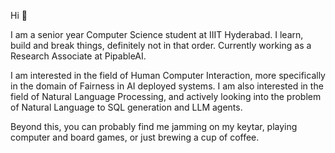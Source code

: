 Hi 👋

I am a senior year Computer Science student at IIIT Hyderabad. I learn, build and break things, definitely not in that order. Currently working as a Research Associate at PipableAI.

I am interested in the field of Human Computer Interaction, more specifically in the domain of Fairness in AI deployed systems. I am also interested in the field of Natural Language Processing, and actively looking into the problem of Natural Language to SQL generation and LLM agents.

Beyond this, you can probably find me jamming on my keytar, playing computer and board games, or just brewing a cup of coffee.